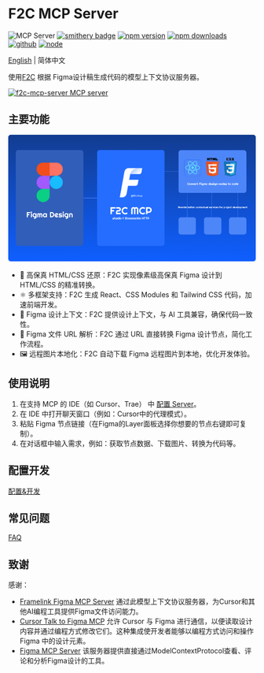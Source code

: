 # F2C MCP Server 
![](https://badge.mcpx.dev?type=server 'MCP Server')
[![smithery badge](https://smithery.ai/badge/@f2c-ai/f2c-mcp)](https://smithery.ai/server/@f2c-ai/f2c-mcp)
[![npm version][npm-version-src]][npm-version-href]
[![npm downloads][npm-downloads-src]][npm-downloads-href]
[![github][github-src]][github-href]
[![node][node-src]][node-href]

[npm-version-src]: https://img.shields.io/npm/v/@f2c/mcp?style=flat&colorA=18181B&colorB=F0DB4F
[npm-version-href]: https://npmjs.com/package/@f2c/mcp
[npm-downloads-src]: https://img.shields.io/npm/dm/@f2c/mcp?style=flat&colorA=18181B&colorB=F0DB4F
[npm-downloads-href]: https://npmjs.com/package/@f2c/mcp
[github-src]: https://img.shields.io/badge/github-@f2c/mcp-blue?style=flat&colorA=18181B&colorB=F0DB4F
[github-href]: https://github.com/f2c-ai/f2c-mcp
[node-src]: https://img.shields.io/node/v/@f2c/mcp?style=flat&colorA=18181B&colorB=F0DB4F
[node-href]: https://nodejs.org/en/about/previous-releases

[English](./README.md) | 简体中文   

使用[F2C](https://f2c.yy.com/) 根据 Figma设计稿生成代码的模型上下文协议服务器。

<a href="https://glama.ai/mcp/servers/@f2c-ai/f2c-mcp">
  <img width="380" height="200" src="https://glama.ai/mcp/servers/@f2c-ai/f2c-mcp/badge" alt="f2c-mcp-server MCP server" />
</a>


## 主要功能
<img alt="f2c" src="https://raw.githubusercontent.com/f2c-ai/f2c-mcp/main/docs/bannerv3.png" /> 

- 🎨 高保真 HTML/CSS 还原：F2C 实现像素级高保真 Figma 设计到 HTML/CSS 的精准转换。
- ⚛️ 多框架支持：F2C 生成 React、CSS Modules 和 Tailwind CSS 代码，加速前端开发。
- 🧠 Figma 设计上下文：F2C 提供设计上下文，与 AI 工具兼容，确保代码一致性。
- 🔗 Figma 文件 URL 解析：F2C 通过 URL 直接转换 Figma 设计节点，简化工作流程。
- 🖼️ 远程图片本地化：F2C 自动下载 Figma 远程图片到本地，优化开发体验。

## 使用说明
1. 在支持 MCP 的 IDE（如 Cursor、Trae） 中 [配置 Server](docs/zh/GettingStarted.md)。
2. 在 IDE 中打开聊天窗口（例如：Cursor中的代理模式）。
3. 粘贴 Figma 节点链接（在Figma的Layer面板选择你想要的节点右键即可复制）。
4. 在对话框中输入需求，例如：获取节点数据、下载图片、转换为代码等。

## 配置开发
[配置&开发](docs/zh/GettingStarted.md)

## 常见问题
[FAQ](docs/zh/FAQ.md)

## 致谢

感谢：

+ [Framelink Figma MCP Server](https://github.com/GLips/Figma-Context-MCP) 通过此模型上下文协议服务器，为Cursor和其他AI编程工具提供Figma文件访问能力。  
+ [Cursor Talk to Figma MCP](https://github.com/sonnylazuardi/cursor-talk-to-figma-mcp) 允许 Cursor 与 Figma 进行通信，以便读取设计内容并通过编程方式修改它们。这种集成使开发者能够以编程方式访问和操作 Figma 中的设计元素。
+ [Figma MCP Server](https://github.com/MatthewDailey/figma-mcp) 该服务器提供直接通过ModelContextProtocol查看、评论和分析Figma设计的工具。

